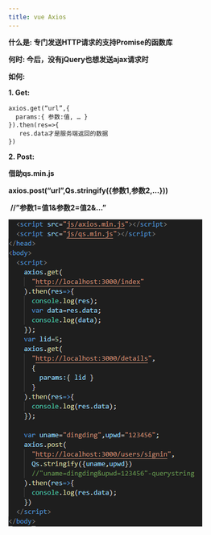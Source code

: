 ```yaml
---
title: vue Axios
---
```




 **什么是: 专门发送HTTP请求的支持Promise的函数库**

 **何时: 今后，没有jQuery也想发送ajax请求时**

 **如何:**



**1. Get:**

```
axios.get(“url”,{
  params:{ 参数:值, … }
}).then(res=>{
   res.data才是服务端返回的数据
})
```



**2. Post:**

**借助qs.min.js**

**axios.post(“url”,Qs.stringify({参数1,参数2,…}))**

​        **//”参数1=值1&参数2=值2&…”**



![imager](https://raw.githubusercontent.com/kevin9281/-/master/vue-axios.png)